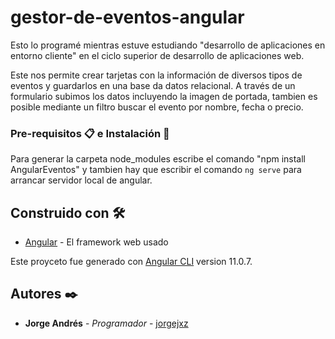 # gestor-de-eventos-angular

Esto lo programé mientras estuve estudiando "desarrollo de aplicaciones en entorno cliente" en el ciclo superior de desarrollo de aplicaciones web.

Este nos permite crear tarjetas con la información de diversos tipos de eventos y guardarlos en una base da datos relacional. A través de un formulario subimos los datos incluyendo la imagen de portada, tambien es posible mediante un filtro buscar el evento por nombre, fecha o precio.

### Pre-requisitos 📋 e Instalación 🔧

Para generar la carpeta node_modules escribe  el comando "npm install AngularEventos" y tambien hay que escribir el comando `ng serve` para arrancar servidor local de angular.

## Construido con 🛠️

* [Angular](https://angular.io/) - El framework web usado

Este proyceto fue generado con [Angular CLI](https://github.com/angular/angular-cli) version 11.0.7.

## Autores ✒️

* **Jorge Andrés** - *Programador* - [jorgejxz](https://github.com/JorgeJxz)


